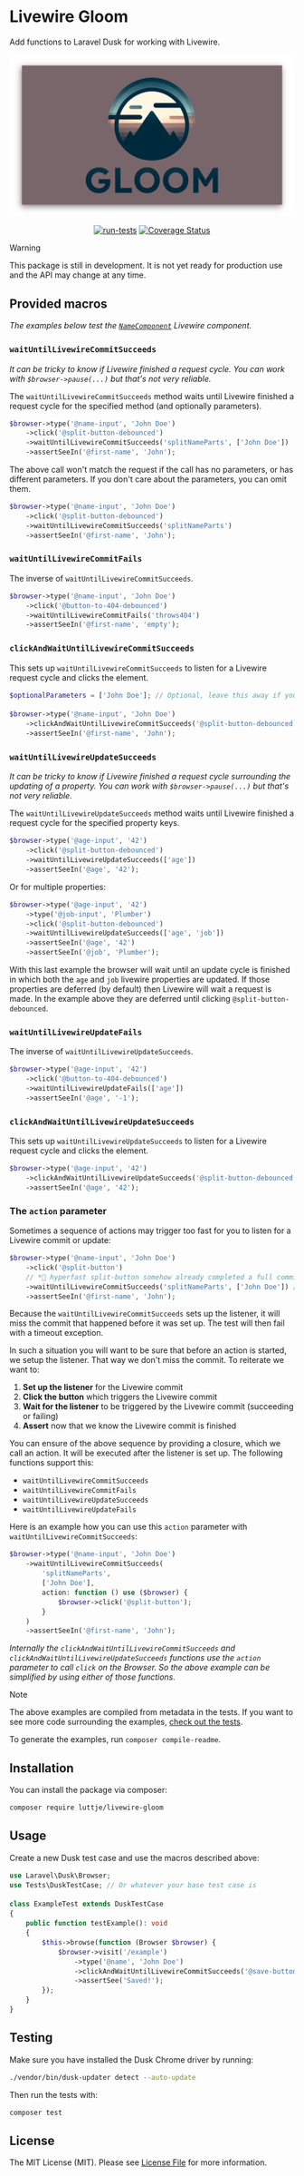 # Livewire Gloom

Add functions to Laravel Dusk for working with Livewire.

<div align="center">

![Livewire Gloom](banner.png)

[![run-tests](https://github.com/luttje/livewire-gloom/actions/workflows/run-tests.yml/badge.svg)](https://github.com/luttje/livewire-gloom/actions/workflows/run-tests.yml)
[![Coverage Status](https://coveralls.io/repos/github/luttje/livewire-gloom/badge.svg?branch=main)](https://coveralls.io/github/luttje/livewire-gloom?branch=main)

</div>

> [!Warning]
> This package is still in development. It is not yet ready for production use and the API may change at any time.

## Provided macros

*The examples below test the [`NameComponent`](tests/Browser/Fixtures/NameComponent.php) Livewire component.*

<!-- #EXAMPLES_START -->
<!--
    WARNING!

    The contents up until #EXAMPLES_END are auto-generated based on attributes
    in the tests.

    Do not edit this section manually or your changes will be overwritten.
-->

### `waitUntilLivewireCommitSucceeds`

*It can be tricky to know if Livewire finished a request cycle. You can work
with `$browser->pause(...)` but that's not very reliable.*

The `waitUntilLivewireCommitSucceeds` method waits until Livewire finished a
request cycle for the specified method (and optionally parameters).

```php
$browser->type('@name-input', 'John Doe')
    ->click('@split-button-debounced')
    ->waitUntilLivewireCommitSucceeds('splitNameParts', ['John Doe'])
    ->assertSeeIn('@first-name', 'John');
```

The above call won't match the request if the call has no parameters,
or has different parameters. If you don't care about the parameters,
you can omit them.

```php
$browser->type('@name-input', 'John Doe')
    ->click('@split-button-debounced')
    ->waitUntilLivewireCommitSucceeds('splitNameParts')
    ->assertSeeIn('@first-name', 'John');
```

### `waitUntilLivewireCommitFails`

The inverse of `waitUntilLivewireCommitSucceeds`.

```php
$browser->type('@name-input', 'John Doe')
    ->click('@button-to-404-debounced')
    ->waitUntilLivewireCommitFails('throws404')
    ->assertSeeIn('@first-name', 'empty');
```

### `clickAndWaitUntilLivewireCommitSucceeds`

This sets up `waitUntilLivewireCommitSucceeds` to listen for a Livewire request
cycle and clicks the element.

```php
$optionalParameters = ['John Doe']; // Optional, leave this away if you don't have parameters or wish to match any parameters

$browser->type('@name-input', 'John Doe')
    ->clickAndWaitUntilLivewireCommitSucceeds('@split-button-debounced', 'splitNameParts', $optionalParameters)
    ->assertSeeIn('@first-name', 'John');
```

### `waitUntilLivewireUpdateSucceeds`

*It can be tricky to know if Livewire finished a request cycle surrounding the
updating of a property. You can work with `$browser->pause(...)` but that's not
very reliable.*

The `waitUntilLivewireUpdateSucceeds` method waits until Livewire finished a
request cycle for the specified property keys.

```php
$browser->type('@age-input', '42')
    ->click('@split-button-debounced')
    ->waitUntilLivewireUpdateSucceeds(['age'])
    ->assertSeeIn('@age', '42');
```

Or for multiple properties:

```php
$browser->type('@age-input', '42')
    ->type('@job-input', 'Plumber')
    ->click('@split-button-debounced')
    ->waitUntilLivewireUpdateSucceeds(['age', 'job'])
    ->assertSeeIn('@age', '42')
    ->assertSeeIn('@job', 'Plumber');
```

With this last example the browser will wait until an update cycle is finished
in which both the `age` and `job` livewire properties are updated.
If those properties are deferred (by default) then Livewire will wait
a request is made.
In the example above they are deferred until clicking `@split-button-debounced`.

### `waitUntilLivewireUpdateFails`

The inverse of `waitUntilLivewireUpdateSucceeds`.

```php
$browser->type('@age-input', '42')
    ->click('@button-to-404-debounced')
    ->waitUntilLivewireUpdateFails(['age'])
    ->assertSeeIn('@age', '-1');
```

### `clickAndWaitUntilLivewireUpdateSucceeds`

This sets up `waitUntilLivewireUpdateSucceeds` to listen for a Livewire request
cycle and clicks the element.

```php
$browser->type('@age-input', '42')
    ->clickAndWaitUntilLivewireUpdateSucceeds('@split-button-debounced', ['age'])
    ->assertSeeIn('@age', '42');
```

### The `action` parameter

Sometimes a sequence of actions may trigger too fast for you to listen for a
Livewire commit or update:

```php
$browser->type('@name-input', 'John Doe')
    ->click('@split-button')
    // *🚀 hyperfast split-button somehow already completed a full commit here*
    ->waitUntilLivewireCommitSucceeds('splitNameParts', ['John Doe']) // test fails here due to timeout
    ->assertSeeIn('@first-name', 'John');
```

Because the `waitUntilLivewireCommitSucceeds` sets up the listener, it will
miss the commit that happened before it was set up. The test will then fail
with a timeout exception.

In such a situation you will want to be sure that before an action is started,
we setup the listener. That way we don't miss the commit. To reiterate we want
to:

1. **Set up the listener** for the Livewire commit
2. **Click the button** which triggers the Livewire commit
3. **Wait for the listener** to be triggered by the Livewire commit (succeeding or failing)
4. **Assert** now that we know the Livewire commit is finished

You can ensure of the above sequence by providing a closure, which we call an
action. It will be executed after the listener is set up.
The following functions support this:

- `waitUntilLivewireCommitSucceeds`
- `waitUntilLivewireCommitFails`
- `waitUntilLivewireUpdateSucceeds`
- `waitUntilLivewireUpdateFails`

Here is an example how you can use this `action` parameter with
`waitUntilLivewireCommitSucceeds`:

```php
$browser->type('@name-input', 'John Doe')
    ->waitUntilLivewireCommitSucceeds(
        'splitNameParts',
        ['John Doe'],
        action: function () use ($browser) {
            $browser->click('@split-button');
        }
    )
    ->assertSeeIn('@first-name', 'John');
```

*Internally the `clickAndWaitUntilLivewireCommitSucceeds` and
`clickAndWaitUntilLivewireUpdateSucceeds` functions use the `action` parameter
to call `click` on the Browser. So the above example can be simplified by using
either of those functions.*

<!-- #EXAMPLES_END -->

> [!Note]
> The above examples are compiled from metadata in the tests. If you want to see 
> more code surrounding the examples,
> [check out the tests](tests/Browser/ReadmeExamplesTest.php).
>
> To generate the examples, run `composer compile-readme`.

## Installation

You can install the package via composer:

```bash
composer require luttje/livewire-gloom
```

## Usage

Create a new Dusk test case and use the macros described above:

```php
use Laravel\Dusk\Browser;
use Tests\DuskTestCase; // Or whatever your base test case is

class ExampleTest extends DuskTestCase
{
    public function testExample(): void
    {
        $this->browse(function (Browser $browser) {
            $browser->visit('/example')
                ->type('@name', 'John Doe')
                ->clickAndWaitUntilLivewireCommitSucceeds('@save-button', 'save')
                ->assertSee('Saved!');
        });
    }
}
```

## Testing

Make sure you have installed the Dusk Chrome driver by running:

```bash
./vendor/bin/dusk-updater detect --auto-update
```

Then run the tests with:

```bash
composer test
```

## License

The MIT License (MIT). Please see [License File](LICENSE.md) for more information.
